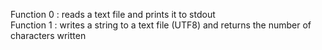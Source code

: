 Function 0 : reads a text file and prints it to stdout  
Function 1 : writes a string to a text file (UTF8) and returns the number of characters written  
